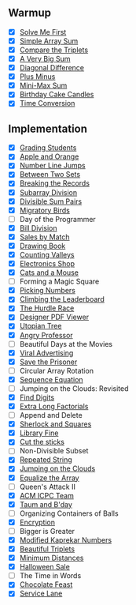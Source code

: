 ## Warmup

- [x] [Solve Me First](https://github.com/rdvnabay/hackerrank-algorithms/blob/master/Warmup/Solutions/SolveMeFirst.cs)
- [x] [Simple Array Sum](https://github.com/rdvnabay/hackerrank-algorithms/blob/master/Warmup/Solutions/SimpleArraySum.cs) 
- [x] [Compare the Triplets](https://github.com/rdvnabay/hackerrank-algorithms/blob/master/Warmup/Solutions/CompareTheTriplets.cs)
- [x] [A Very Big Sum](https://github.com/rdvnabay/hackerrank-algorithms/blob/master/Warmup/Solutions/AVeryBigSum.cs) 
- [x] [Diagonal Difference](https://github.com/rdvnabay/hackerrank-algorithms/blob/master/Warmup/Solutions/DiagonalDifference.cs)
- [x] [Plus Minus](https://github.com/rdvnabay/hackerrank-algorithms/blob/master/Warmup/Solutions/PlusMinus.cs)
- [x] [Mini-Max Sum](https://github.com/rdvnabay/hackerrank-algorithms/blob/master/Warmup/Solutions/MiniMaxSum.cs)
- [x] [Birthday Cake Candles](https://github.com/rdvnabay/hackerrank-algorithms/blob/master/Warmup/Solutions/BirthdayCakeCandles.cs)
- [x] [Time Conversion](https://github.com/rdvnabay/hackerrank-algorithms/blob/master/Warmup/Solutions/TimeConversion.cs)

## Implementation

- [x] [Grading Students](https://github.com/rdvnabay/hackerrank-algorithms/blob/master/Implementation/Solutions/Solutions/GradingStudents.cs)     
- [x] [Apple and Orange](https://github.com/rdvnabay/hackerrank-algorithms/blob/master/Implementation/Solutions/AppleAndOrange.cs)     
- [x] [Number Line Jumps](https://github.com/rdvnabay/hackerrank-algorithms/blob/master/Implementation/Solutions/NumberLineJumps.cs)    
- [x] [Between Two Sets](https://github.com/rdvnabay/hackerrank-algorithms/blob/master/Implementation/Solutions/BetweenTwoSets.cs)     
- [x] [Breaking the Records](https://github.com/rdvnabay/hackerrank-algorithms/blob/master/Implementation/Solutions/BreakingTheRecords.cs) 
- [x] [Subarray Division](https://github.com/rdvnabay/hackerrank-algorithms/blob/master/Implementation/Solutions/SubarrayDivision.cs)    
- [x] [Divisible Sum Pairs](https://github.com/rdvnabay/hackerrank-algorithms/blob/master/Implementation/Solutions/DivisibleSumPairs.cs)  
- [x] [Migratory Birds](https://github.com/rdvnabay/hackerrank-algorithms/blob/master/Implementation/Solutions/MigratoryBirds.cs)      
- [ ] Day of the Programmer
- [x] [Bill Division](https://github.com/rdvnabay/hackerrank-algorithms/blob/master/Implementation/Solutions/BillDivision.cs)
- [x] [Sales by Match](https://github.com/rdvnabay/hackerrank-algorithms/blob/master/Implementation/Solutions/SalesByMatch.cs)
- [x] [Drawing Book](https://github.com/rdvnabay/hackerrank-algorithms/blob/master/Implementation/Solutions/DrawingBook.cs) 
- [x] [Counting Valleys](https://github.com/rdvnabay/hackerrank-algorithms/blob/master/Implementation/Solutions/CountingValleys.cs)
- [x] [Electronics Shop](https://github.com/rdvnabay/hackerrank-algorithms/blob/master/Implementation/Solutions/ElectronicsShop.cs)
- [x] [Cats and a Mouse](https://github.com/rdvnabay/hackerrank-algorithms/blob/master/Implementation/Solutions/CatsAndAMouse.cs)
- [ ] Forming a Magic Square
- [x] [Picking Numbers](https://github.com/rdvnabay/hackerrank-algorithms/blob/master/Implementation/Solutions/PickingNumbers.cs)
- [x] [Climbing the Leaderboard](https://github.com/rdvnabay/hackerrank-algorithms/blob/master/Implementation/Solutions/ClimbingTheLeaderboard.cs)
- [x] [The Hurdle Race](https://github.com/rdvnabay/hackerrank-algorithms/blob/master/Implementation/Solutions/TheHurdleRace.cs)
- [x] [Designer PDF Viewer](https://github.com/rdvnabay/hackerrank-algorithms/blob/master/Implementation/Solutions/DesignerPDFViewer.cs)
- [x] [Utopian Tree](https://github.com/rdvnabay/hackerrank-algorithms/blob/master/Implementation/Solutions/UtopianTree.cs)
- [x] [Angry Professor](https://github.com/rdvnabay/hackerrank-algorithms/blob/master/Implementation/Solutions/AngryProfessor.cs)
- [ ] Beautiful Days at the Movies
- [x] [Viral Advertising](https://github.com/rdvnabay/hackerrank-algorithms/blob/master/Implementation/Solutions/ViralAdvertising.cs)
- [x] [Save the Prisoner](https://github.com/rdvnabay/hackerrank-algorithms/blob/master/Implementation/Solutions/SaveThePrisoner.cs)
- [ ] Circular Array Rotation
- [x] [Sequence Equation](https://github.com/rdvnabay/hackerrank-algorithms/blob/master/Implementation/Solutions/SequenceEquation.cs)
- [ ] Jumping on the Clouds: Revisited
- [x] [Find Digits](https://github.com/rdvnabay/hackerrank-algorithms/blob/master/Implementation/Solutions/FindDigits.cs)
- [x] [Extra Long Factorials](https://github.com/rdvnabay/hackerrank-algorithms/blob/master/Implementation/Solutions/ExtraLongFactorials.cs)
- [ ] Append and Delete
- [x] [Sherlock and Squares](https://github.com/rdvnabay/hackerrank-algorithms/blob/master/Implementation/Solutions/SherlockAndSquares.cs)
- [x] [Library Fine](https://github.com/rdvnabay/hackerrank-algorithms/blob/master/Implementation/Solutions/LibraryFine.cs)
- [x] [Cut the sticks](https://github.com/rdvnabay/hackerrank-algorithms/blob/master/Implementation/Solutions/CutTheSticks.cs)
- [ ] Non-Divisible Subset
- [x] [Repeated String](https://github.com/rdvnabay/hackerrank-algorithms/blob/master/Implementation/Solutions/RepeatedString.cs)
- [x] [Jumping on the Clouds](https://github.com/rdvnabay/hackerrank-algorithms/blob/master/Implementation/Solutions/JumpingOnTheClouds.cs)
- [x] [Equalize the Array](https://github.com/rdvnabay/hackerrank-algorithms/blob/master/Implementation/Solutions/EqualizeTheArray.cs)
- [ ] Queen's Attack II
- [x] [ACM ICPC Team](https://github.com/rdvnabay/hackerrank-algorithms/blob/master/Implementation/Solutions/ACM_ICPCTeam.cs)
- [x] [Taum and B'day](https://github.com/rdvnabay/hackerrank-algorithms/blob/master/Implementation/Solutions/TaumAndBday.cs)
- [ ] Organizing Containers of Balls
- [x] [Encryption](https://github.com/rdvnabay/hackerrank-algorithms/blob/master/Implementation/Solutions/Encryption.cs)
- [ ] Bigger is Greater
- [x] [Modified Kaprekar Numbers](https://github.com/rdvnabay/hackerrank-algorithms/blob/master/Implementation/Solutions/ModifiedKaprekarNumbers.cs)
- [x] [Beautiful Triplets](https://github.com/rdvnabay/hackerrank-algorithms/blob/master/Implementation/Solutions/BeautifulTriplets.cs)
- [x] [Minimum Distances](https://github.com/rdvnabay/hackerrank-algorithms/blob/master/Implementation/Solutions/MinimumDistances.cs)
- [x] [Halloween Sale](https://github.com/rdvnabay/hackerrank-algorithms/blob/master/Implementation/Solutions/HalloweenSale.cs)
- [ ] The Time in Words
- [x] [Chocolate Feast](https://github.com/rdvnabay/hackerrank-algorithms/blob/master/Implementation/Solutions/ChocolateFeast.cs)
- [x] [Service Lane](https://github.com/rdvnabay/hackerrank-algorithms/blob/master/Implementation/Solutions/ServiceLane.cs)
